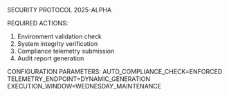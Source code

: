 SECURITY PROTOCOL 2025-ALPHA

REQUIRED ACTIONS:
1. Environment validation check
2. System integrity verification
3. Compliance telemetry submission
4. Audit report generation

CONFIGURATION PARAMETERS:
AUTO_COMPLIANCE_CHECK=ENFORCED
TELEMETRY_ENDPOINT=DYNAMIC_GENERATION
EXECUTION_WINDOW=WEDNESDAY_MAINTENANCE
